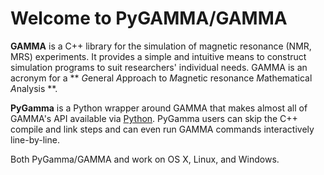 # Welcome to PyGAMMA/GAMMA

**GAMMA** is a C++ library for the simulation of magnetic resonance (NMR, MRS) experiments. It provides a simple and intuitive means to construct simulation programs to suit researchers' individual needs. GAMMA is an acronym for a ** *G*eneral *A*pproach to *M*agnetic resonance *M*athematical *A*nalysis **.

**PyGamma** is a Python wrapper around GAMMA that makes almost all of GAMMA's API available via [Python](http://www.python.org/). PyGamma users can skip the C++ compile and link steps and can even run GAMMA commands interactively line-by-line.

Both PyGamma/GAMMA and  work on OS X, Linux, and Windows.